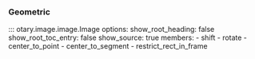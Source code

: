 ### Geometric

::: otary.image.image.Image
    options:
        show_root_heading: false
        show_root_toc_entry: false
        show_source: true
        members:
            - shift
            - rotate
            - center_to_point
            - center_to_segment
            - restrict_rect_in_frame
